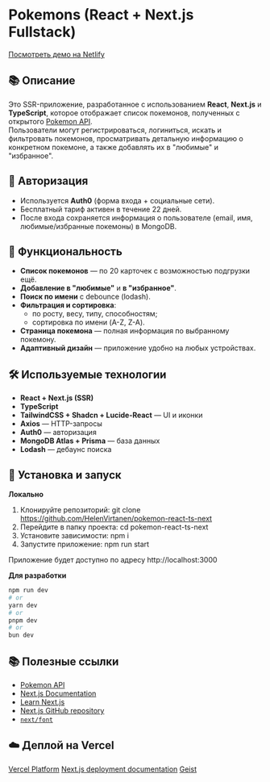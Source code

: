# Pokemons (React + Next.js Fullstack)
[Посмотреть демо на Netlify](https://virtanen-pokemon-next-ts.netlify.app/)

## 📚 Описание
Это SSR-приложение, разработанное с использованием **React**, **Next.js** и **TypeScript**, которое отображает список покемонов, полученных с открытого [Pokemon API](https://pokeapi.co/).  
Пользователи могут регистрироваться, логиниться, искать и фильтровать покемонов, просматривать детальную информацию о конкретном покемоне, а также добавлять их в "любимые" и "избранное".

## 🔐 Авторизация
* Используется **Auth0** (форма входа + социальные сети).
* Бесплатный тариф активен в течение 22 дней.
* После входа сохраняется информация о пользователе (email, имя, любимые/избранные покемоны) в MongoDB.

## 🚀 Функциональность
* **Список покемонов** — по 20 карточек с возможностью подгрузки ещё.
* **Добавление в "любимые"** и **в "избранное"**.
* **Поиск по имени** с debounce (lodash).
* **Фильтрация и сортировка**:
  - по росту, весу, типу, способностям;
  - сортировка по имени (A-Z, Z-A).
* **Страница покемона** — полная информация по выбранному покемону.
* **Адаптивный дизайн** — приложение удобно на любых устройствах.

## 🛠️ Используемые технологии
- **React + Next.js (SSR)**
- **TypeScript**
- **TailwindCSS + Shadcn + Lucide-React** — UI и иконки
- **Axios** — HTTP-запросы
- **Auth0** — авторизация
- **MongoDB Atlas + Prisma** — база данных
- **Lodash** — дебаунс поиска

## 🚀 Установка и запуск
**Локально**
1. Клонируйте репозиторий:
   git clone https://github.com/HelenVirtanen/pokemon-react-ts-next
2. Перейдите в папку проекта:
   cd pokemon-react-ts-next
3. Установите зависимости: 
   npm i
4. Запустите приложение:
   npm run start
   
Приложение будет доступно по адресу http://localhost:3000

**Для разработки**
```bash
npm run dev
# or
yarn dev
# or
pnpm dev
# or
bun dev
```

## 📚 Полезные ссылки
- [Pokemon API](https://pokeapi.co/)
- [Next.js Documentation](https://nextjs.org/docs) 
- [Learn Next.js](https://nextjs.org/learn)
- [Next.js GitHub repository](https://github.com/vercel/next.js)
- [`next/font`](https://nextjs.org/docs/app/building-your-application/optimizing/fonts) 

## ☁️ Деплой на Vercel
[Vercel Platform](https://vercel.com/new?utm_medium=default-template&filter=next.js&utm_source=create-next-app&utm_campaign=create-next-app-readme)
[Next.js deployment documentation](https://nextjs.org/docs/app/building-your-application/deploying)
[Geist](https://vercel.com/font)
